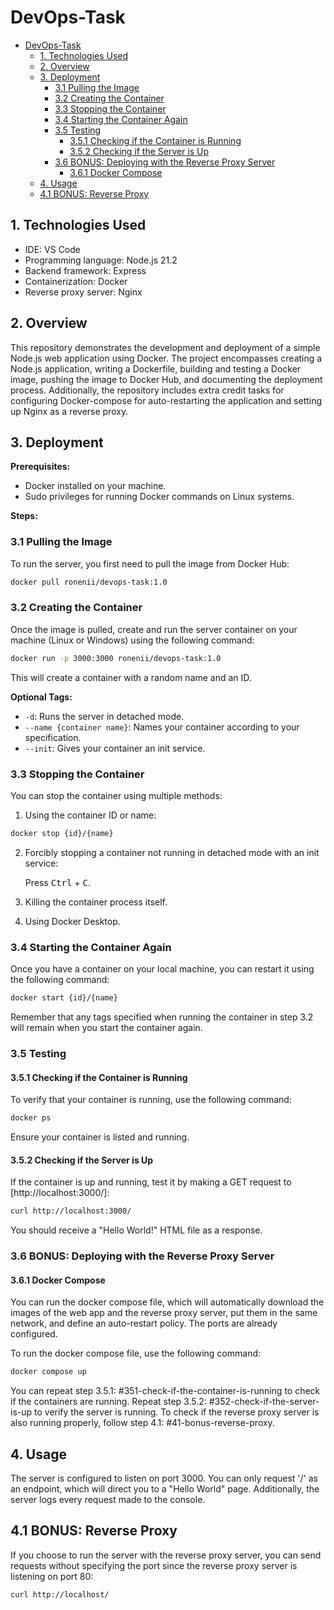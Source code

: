 
# DevOps-Task

- [DevOps-Task](#devops-task)
  - [1. Technologies Used](#1-technologies-used)
  - [2. Overview](#2-overview)
  - [3. Deployment](#3-deployment)
    - [3.1 Pulling the Image](#31-pulling-the-image)
    - [3.2 Creating the Container](#32-creating-the-container)
    - [3.3 Stopping the Container](#33-stopping-the-container)
    - [3.4 Starting the Container Again](#34-starting-the-container-again)
    - [3.5 Testing](#35-testing)
      - [3.5.1 Checking if the Container is Running](#351-checking-if-the-container-is-running)
      - [3.5.2 Checking if the Server is Up](#352-checking-if-the-server-is-up)
    - [3.6 BONUS: Deploying with the Reverse Proxy Server](#36-bonus-deploying-with-the-reverse-proxy-server)
      - [3.6.1 Docker Compose](#361-docker-compose)
  - [4. Usage](#4-usage)
  - [4.1 BONUS: Reverse Proxy](#41-bonus-reverse-proxy)

## 1. Technologies Used

* IDE: VS Code
* Programming language: Node.js 21.2
* Backend framework: Express
* Containerization: Docker
* Reverse proxy server: Nginx

## 2. Overview

This repository demonstrates the development and deployment of a simple Node.js web application using Docker. The project encompasses creating a Node.js application, writing a Dockerfile, building and testing a Docker image, pushing the image to Docker Hub, and documenting the deployment process. Additionally, the repository includes extra credit tasks for configuring Docker-compose for auto-restarting the application and setting up Nginx as a reverse proxy.

## 3. Deployment

**Prerequisites:**

* Docker installed on your machine.
* Sudo privileges for running Docker commands on Linux systems.

**Steps:**

### 3.1 Pulling the Image

To run the server, you first need to pull the image from Docker Hub:

```bash
docker pull ronenii/devops-task:1.0
```

### 3.2 Creating the Container

Once the image is pulled, create and run the server container on your machine (Linux or Windows) using the following command:

```bash
docker run -p 3000:3000 ronenii/devops-task:1.0
```

This will create a container with a random name and an ID.

**Optional Tags:**

* `-d`: Runs the server in detached mode.
* `--name {container name}`: Names your container according to your specification.
* `--init`: Gives your container an init service.

### 3.3 Stopping the Container

You can stop the container using multiple methods:

1. Using the container ID or name:

```bash
docker stop {id}/{name}
```

2. Forcibly stopping a container not running in detached mode with an init service:

   Press <kbd>Ctrl</kbd> + <kbd>C</kbd>.

3. Killing the container process itself.

4. Using Docker Desktop.

### 3.4 Starting the Container Again

Once you have a container on your local machine, you can restart it using the following command:

```bash
docker start {id}/{name}
```

Remember that any tags specified when running the container in step 3.2 will remain when you start the container again.

### 3.5 Testing

#### 3.5.1 Checking if the Container is Running

To verify that your container is running, use the following command:

```bash
docker ps
```

Ensure your container is listed and running.

#### 3.5.2 Checking if the Server is Up

If the container is up and running, test it by making a GET request to [http://localhost:3000/]:

```bash
curl http://localhost:3000/
```

You should receive a "Hello World!" HTML file as a response.

### 3.6 BONUS: Deploying with the Reverse Proxy Server

#### 3.6.1 Docker Compose

You can run the docker compose file, which will automatically download the images of the web app and the reverse proxy server, put them in the same network, and define an auto-restart policy. The ports are already configured.

To run the docker compose file, use the following command:

```bash
docker compose up
```

You can repeat step 3.5.1: #351-check-if-the-container-is-running to check if the containers are running. Repeat step 3.5.2: #352-check-if-the-server-is-up to verify the server is running. To check if the reverse proxy server is also running properly, follow step 4.1: #41-bonus-reverse-proxy.

## 4. Usage

The server is configured to listen on port 3000. You can only request '/' as an endpoint, which will direct you to a "Hello World" page. Additionally, the server logs every request made to the console.

## 4.1 BONUS: Reverse Proxy

If you choose to run the server with the reverse proxy server, you can send requests without specifying the port since the reverse proxy server is listening on port 80:

```bash
curl http://localhost/
```